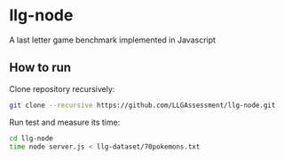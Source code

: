 # llg-node
A last letter game benchmark implemented in Javascript

## How to run
Clone repository recursively:

```bash
git clone --recursive https://github.com/LLGAssessment/llg-node.git
```

Run test and measure its time:

```bash
cd llg-node
time node server.js < llg-dataset/70pokemons.txt
```
